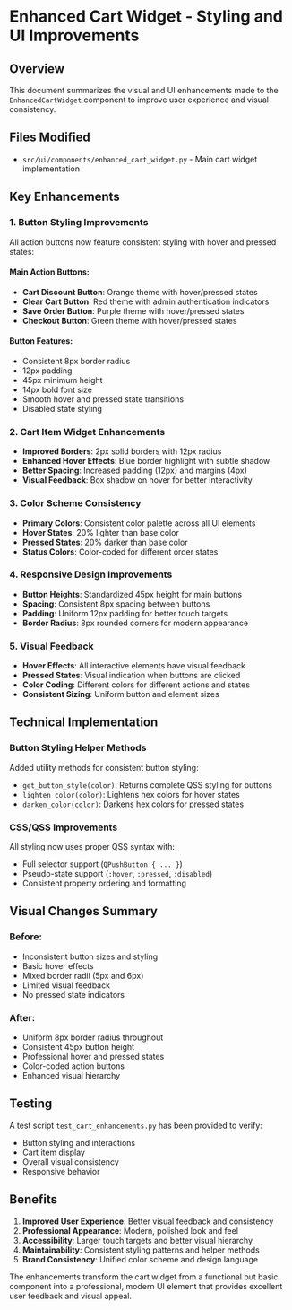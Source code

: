 # Enhanced Cart Widget - Styling and UI Improvements

## Overview
This document summarizes the visual and UI enhancements made to the `EnhancedCartWidget` component to improve user experience and visual consistency.

## Files Modified
- `src/ui/components/enhanced_cart_widget.py` - Main cart widget implementation

## Key Enhancements

### 1. Button Styling Improvements
All action buttons now feature consistent styling with hover and pressed states:

#### Main Action Buttons:
- **Cart Discount Button**: Orange theme with hover/pressed states
- **Clear Cart Button**: Red theme with admin authentication indicators
- **Save Order Button**: Purple theme with hover/pressed states  
- **Checkout Button**: Green theme with hover/pressed states

#### Button Features:
- Consistent 8px border radius
- 12px padding
- 45px minimum height
- 14px bold font size
- Smooth hover and pressed state transitions
- Disabled state styling

### 2. Cart Item Widget Enhancements
- **Improved Borders**: 2px solid borders with 12px radius
- **Enhanced Hover Effects**: Blue border highlight with subtle shadow
- **Better Spacing**: Increased padding (12px) and margins (4px)
- **Visual Feedback**: Box shadow on hover for better interactivity

### 3. Color Scheme Consistency
- **Primary Colors**: Consistent color palette across all UI elements
- **Hover States**: 20% lighter than base color
- **Pressed States**: 20% darker than base color
- **Status Colors**: Color-coded for different order states

### 4. Responsive Design Improvements
- **Button Heights**: Standardized 45px height for main buttons
- **Spacing**: Consistent 8px spacing between buttons
- **Padding**: Uniform 12px padding for better touch targets
- **Border Radius**: 8px rounded corners for modern appearance

### 5. Visual Feedback
- **Hover Effects**: All interactive elements have visual feedback
- **Pressed States**: Visual indication when buttons are clicked
- **Color Coding**: Different colors for different actions and states
- **Consistent Sizing**: Uniform button and element sizes

## Technical Implementation

### Button Styling Helper Methods
Added utility methods for consistent button styling:
- `get_button_style(color)`: Returns complete QSS styling for buttons
- `lighten_color(color)`: Lightens hex colors for hover states
- `darken_color(color)`: Darkens hex colors for pressed states

### CSS/QSS Improvements
All styling now uses proper QSS syntax with:
- Full selector support (`QPushButton { ... }`)
- Pseudo-state support (`:hover`, `:pressed`, `:disabled`)
- Consistent property ordering and formatting

## Visual Changes Summary

### Before:
- Inconsistent button sizes and styling
- Basic hover effects
- Mixed border radii (5px and 6px)
- Limited visual feedback
- No pressed state indicators

### After:
- Uniform 8px border radius throughout
- Consistent 45px button height
- Professional hover and pressed states
- Color-coded action buttons
- Enhanced visual hierarchy

## Testing
A test script `test_cart_enhancements.py` has been provided to verify:
- Button styling and interactions
- Cart item display
- Overall visual consistency
- Responsive behavior

## Benefits
1. **Improved User Experience**: Better visual feedback and consistency
2. **Professional Appearance**: Modern, polished look and feel
3. **Accessibility**: Larger touch targets and better visual hierarchy
4. **Maintainability**: Consistent styling patterns and helper methods
5. **Brand Consistency**: Unified color scheme and design language

The enhancements transform the cart widget from a functional but basic component into a professional, modern UI element that provides excellent user feedback and visual appeal.
